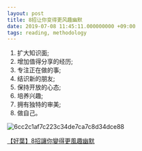 ```yaml
---
layout: post
title: 8招让你变得更风趣幽默
date: 2019-07-08 11:45:11.000000000 +09:00
tags: reading, methodology
---
```


1. 扩大知识面;
2. 增加值得分享的经历;
3. 专注正在做的事;
4. 结识新的朋友;
5. 保持开放的心态;
6. 培养兴趣;
7. 拥有独特的审美;
8. 做自己。

![6cc2c1af7c223c34de7ca7c8d34dce88](https://github.com/StonesLuo/stonesluo.github.io/raw/master/_posts/2019-07-08-8招让你变得更风趣幽默.resources/8招让你变得更风趣幽默.png)


 [【好葉】8招讓你變得更風趣幽默](https://www.youtube.com/watch?v=5XJoIYKqzbk&list=WL&index=5&t=62s)